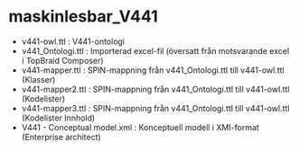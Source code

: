 # maskinlesbar_V441
- v441-owl.ttl : V441-ontologi
- v441_Ontologi.ttl : Importerad excel-fil (översatt från motsvarande excel i TopBraid Composer)
- v441-mapper.ttl : SPIN-mappning från v441_Ontologi.ttl till v441-owl.ttl (Klasser)
- v441-mapper2.ttl : SPIN-mappning från v441_Ontologi.ttl till v441-owl.ttl (Kodelister)
- v441-mapper3.ttl : SPIN-mappning från v441_Ontologi.ttl till v441-owl.ttl (Kodelister Innhold)
- V441 - Conceptual model.xml : Konceptuell modell i XMI-format (Enterprise architect)